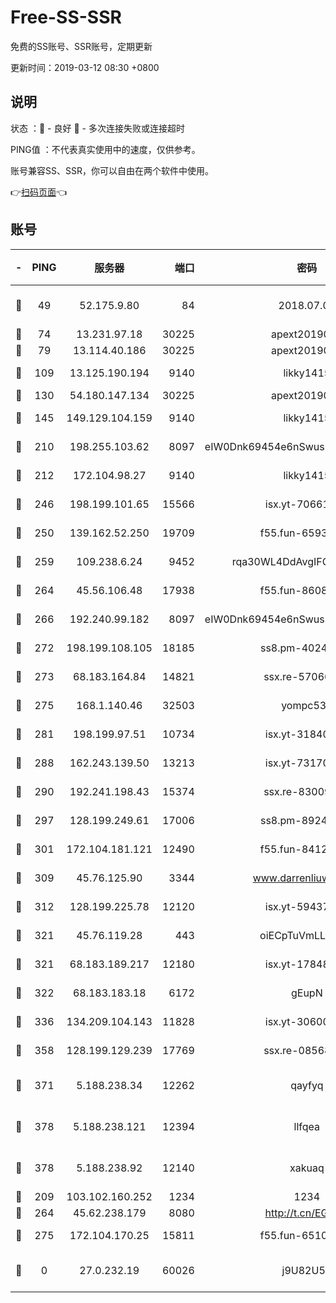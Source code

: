 # Free-SS-SSR

免费的SS账号、SSR账号，定期更新

更新时间：2019-03-12 08:30 +0800

## 说明

状态     ：🙂 - 良好 🙁 - 多次连接失败或连接超时

PING值   ：不代表真实使用中的速度，仅供参考。

账号兼容SS、SSR，你可以自由在两个软件中使用。

👉[扫码页面](https://liesauer.github.io/Free-SS-SSR/)👈

## 账号

|-|PING|服务器|端口|密码|加密方式|区域|
|:----:|:----:|:-----:|-----:|:----:|:----:|:----:|
|🙂|49|52.175.9.80|84|2018.07.07|chacha20-ietf-poly1305|HK|
|🙂|74|13.231.97.18|30225|apext2019006|chacha20|JP|
|🙂|79|13.114.40.186|30225|apext2019006|chacha20|JP|
|🙂|109|13.125.190.194|9140|likky1415|aes-256-cfb|KR|
|🙂|130|54.180.147.134|30225|apext2019006|chacha20|KR|
|🙂|145|149.129.104.159|9140|likky1415|aes-256-cfb|HK|
|🙂|210|198.255.103.62|8097|eIW0Dnk69454e6nSwuspv9DmS201tQ0D|aes-256-cfb|US|
|🙂|212|172.104.98.27|9140|likky1415|aes-256-cfb|JP|
|🙂|246|198.199.101.65|15566|isx.yt-70661200|aes-256-cfb|US|
|🙂|250|139.162.52.250|19709|f55.fun-65932073|aes-256-cfb|SG|
|🙂|259|109.238.6.24|9452|rqa30WL4DdAvgIFG6Fs3znzTa|aes-256-cfb|FR|
|🙂|264|45.56.106.48|17938|f55.fun-86086915|aes-256-cfb|US|
|🙂|266|192.240.99.182|8097|eIW0Dnk69454e6nSwuspv9DmS201tQ0D|aes-256-cfb|US|
|🙂|272|198.199.108.105|18185|ss8.pm-40243246|aes-256-cfb|US|
|🙂|273|68.183.164.84|14821|ssx.re-57066553|aes-256-cfb|US|
|🙂|275|168.1.140.46|32503|yompc535|aes-256-cfb|AU|
|🙂|281|198.199.97.51|10734|isx.yt-31840098|aes-256-cfb|US|
|🙂|288|162.243.139.50|13213|isx.yt-73170206|aes-256-cfb|US|
|🙂|290|192.241.198.43|15374|ssx.re-83009337|aes-256-cfb|US|
|🙂|297|128.199.249.61|17006|ss8.pm-89241157|aes-256-cfb|SG|
|🙂|301|172.104.181.121|12490|f55.fun-84129293|aes-256-cfb|SG|
|🙂|309|45.76.125.90|3344|www.darrenliuwei.com|aes-256-cfb|AU|
|🙂|312|128.199.225.78|12120|isx.yt-59437690|aes-256-cfb|SG|
|🙂|321|45.76.119.28|443|oiECpTuVmLLxk4Ts|aes-256-cfb|AU|
|🙂|321|68.183.189.217|12180|isx.yt-17848049|aes-256-cfb|SG|
|🙂|322|68.183.183.18|6172|gEupN|aes-256-cfb|SG|
|🙂|336|134.209.104.143|11828|isx.yt-30600384|aes-256-cfb|SG|
|🙂|358|128.199.129.239|17769|ssx.re-08568423|aes-256-cfb|SG|
|🙂|371|5.188.238.34|12262|qayfyq|chacha20-ietf-poly1305|BR|
|🙂|378|5.188.238.121|12394|llfqea|chacha20-ietf-poly1305|BR|
|🙂|378|5.188.238.92|12140|xakuaq|chacha20-ietf-poly1305|BR|
|🙂|209|103.102.160.252|1234|1234|rc4-md5|JP|
|🙂|264|45.62.238.179|8080|http://t.cn/EGJIyrl|rc4-md5|CA|
|🙂|275|172.104.170.25|15811|f55.fun-65106653|aes-256-cfb|SG|
|🙁|0|27.0.232.19|60026|j9U82U53|xchacha20-ietf-poly1305|HK|
